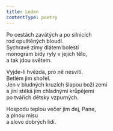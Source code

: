 ```yaml
---
title: Leden
contentType: poetry
---
```


<section>

Po cestách zavátých a po silnicích  
rod opuštěných bloudí.  
Sychravé zimy dlátem bolestí  
monogram bídy ryly v jejich tělo,  
a tak jdou světem.

</section>

<section>

Vyjde-li hvězda, pro ně nesvítí.  
Betlém jim shořel.  
Jen v bludných kruzích šlapou boží zemi  
a jíní stéká jim chladnými krůpějemi  
po tvářích dětsky vzpurných.

</section>

<section>

Hospodu teplou večer jim dej, Pane,  
a plnou mísu  
a slovo dobrých lidí.

</section>
